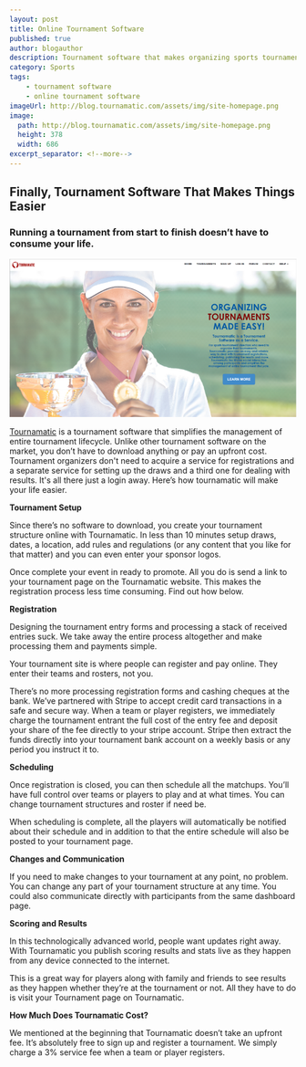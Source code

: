 ```yaml
---
layout: post
title: Online Tournament Software
published: true
author: blogauthor
description: Tournament software that makes organizing sports tournaments a whole lot easier
category: Sports
tags:
    - tournament software
    - online tournament software
imageUrl: http://blog.tournamatic.com/assets/img/site-homepage.png
image:
  path: http://blog.tournamatic.com/assets/img/site-homepage.png
  height: 378
  width: 686
excerpt_separator: <!--more-->
---
```



## Finally, Tournament Software That Makes Things Easier
 
### Running a tournament from start to finish doesn’t have to consume your life.

![](/assets/img/site-homepage.png)

[Tournamatic](https://www.tournamatic.com "Tournamatic") is a tournament software that simplifies the management of entire tournament lifecycle. Unlike other tournament software on the market, you don’t have to download anything or pay an upfront cost. Tournament organizers don't need to acquire a service for registrations and a separate service for setting up the draws and a third one for dealing with results. It's all there just a login away.
Here’s how tournamatic will make your life easier.
<!--more-->

**Tournament Setup**

Since there’s no software to download, you create your tournament structure online with Tournamatic. In less than 10 minutes setup draws, dates, a location, add rules and regulations (or any content that you like for that matter) and you can even enter your sponsor logos. 

Once complete your event in ready to promote. All you do is send a link to your tournament page on the Tournamatic website. This makes the registration process less time consuming. Find out how below.

**Registration**

Designing the tournament entry forms and processing a stack of received entries suck. We take away the entire process altogether and make processing them and payments simple.

Your tournament site is where people can register and pay online. They enter their teams and rosters, not you.

There’s no more processing registration forms and cashing cheques at the bank. We’ve partnered with Stripe to accept credit card transactions in a safe and secure way. When a team or player registers, we immediately charge the tournament entrant the full cost of the entry fee and deposit your share of the fee directly to your stripe account. Stripe then extract the funds directly into your tournament bank account on a weekly basis or any period you instruct it to.

**Scheduling**

Once registration is closed, you can then schedule all the matchups. You’ll have full control over teams or players to play and at what times. You can change tournament structures and roster if need be.

When scheduling is complete, all the players will automatically be notified about their schedule and in addition to that the entire schedule will also be posted to your tournament page.

**Changes and Communication**

If you need to make changes to your tournament at any point, no problem. You can change any part of your tournament structure at any time. You could also communicate directly with participants from the same dashboard page.

**Scoring and Results**

In this technologically advanced world, people want updates right away. With Tournamatic you publish scoring results and stats live as they happen from any device connected to the internet. 

This is a great way for players along with family and friends to see results as they happen whether they’re at the tournament or not. All they have to do is visit your Tournament page on Tournamatic. 

**How Much Does Tournamatic Cost?**

We mentioned at the beginning that Tournamatic doesn’t take an upfront fee. It’s absolutely free to sign up and register a tournament. We simply charge a 3% service fee when a team or player registers.